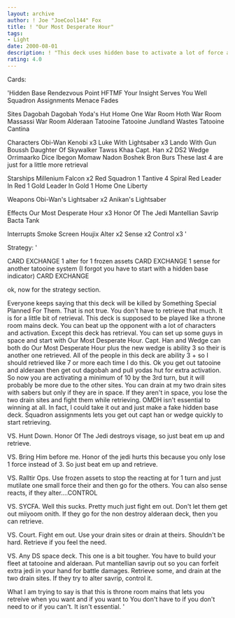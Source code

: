 ```yaml
---
layout: archive
author: ! Joe "JoeCool144" Fox
title: ! "Our Most Desperate Hour"
tags:
- Light
date: 2000-08-01
description: ! "This deck uses hidden base to activate a lot of force and beat up the opponent and if you can will let you use Our Most Desperate Hour to retrieve some force."
rating: 4.0
---
```

Cards: 

'Hidden Base
Rendezvous Point
HFTMF
Your Insight Serves You Well
Squadron Assignments
Menace Fades

Sites
Dagobah
Dagobah Yoda's Hut
Home One War Room
Hoth War Room
Massassi War Room
Alderaan
Tatooine
Tatooine Jundland Wastes
Tatooine Cantina

Characters
Obi-Wan Kenobi x3
Luke With Lightsaber x3
Lando With Gun
Boussh
Daughter Of Skywalker
Tawss Khaa
Capt. Han x2
DS2 Wedge
Orrimaarko
Dice Ibegon
Momaw Nadon
Boshek
Bron Burs
These last 4 are just for a little more retrieval

Starships
Millenium Falcon x2
Red Squadron 1
Tantive 4
Spiral
Red Leader In Red 1
Gold Leader In Gold 1
Home One
Liberty

Weapons
Obi-Wan's Lightsaber x2
Anikan's Lightsaber

Effects
Our Most Desperate Hour x3
Honor Of The Jedi
Mantellian Savrip
Bacta Tank

Interrupts
Smoke Screen
Houjix
Alter x2
Sense x2
Control x3
'

Strategy: '

CARD EXCHANGE 1 alter for 1 frozen assets CARD EXCHANGE 1 sense for another tatooine system (I forgot you have to start with a hidden base indicator) CARD EXCHANGE

ok, now for the strategy section.

Everyone keeps saying that this deck will be killed by Something Special Planned For Them. That is not true. You don't have to retrieve that much. It is for a little bit of retrieval. This deck is supposed to be played like a throne room mains deck. You can beat up the opponent with a lot of characters and activation. Except this deck has retrieval. You can set up some guys in space and start with Our Most Desperate Hour. Capt. Han and Wedge can both do Our Most Desperate Hour  plus the new wedge is ability 3 so their is another one retrieved. All of the people in this deck are ability 3 + so I should retrieved like 7 or more each time I do this. Ok you get out tatooine and alderaan then get out dagobah and pull yodas hut for extra activation. So now you are activating a minimum of 10 by the 3rd turn, but it will probably be more due to the other sites. You can drain at my two drain sites with sabers but only if they are in space. If they aren't in space, you lose the two drain sites and fight them while retrieving. OMDH isn't essential to winning at all. In fact, I could take it out and just make a fake hidden base deck. Squadron assignments lets you get out capt han or wedge quickly to
start retrieving.

VS. Hunt Down. Honor Of The Jedi destroys visage, so just beat em up and retrieve.

VS. Bring Him before me. Honor of the jedi hurts this because you only lose 1 force instead of 3. So just beat em up and retrieve.

VS. Ralltir Ops. Use frozen assets to stop the reacting at for 1 turn and just mutilate one small force their and then go for the others. You can also sense reacts, if they alter....CONTROL

VS. SYCFA. Well this sucks. Pretty much just fight em out. Don't let them get out miiyoom onith. If they go for the non destroy alderaan deck, then you can retrieve.

VS. Court. Fight em out. Use your drain sites or drain at theirs. Shouldn't be hard. Retrieve if you feel the need.

VS. Any DS space deck. This one is a bit tougher. You have to build your fleet at tatooine and alderaan. Put mantellian savrip out so you can forfeit extra jedi in your hand for battle damages. Retrieve some, and drain at the two drain sites. If they try to alter savrip, control it.

What I am trying to say is that this is throne room mains that lets you retreive when you want and if you want to You don't have to if you don't need to or if you can't. It isn't essential.   '